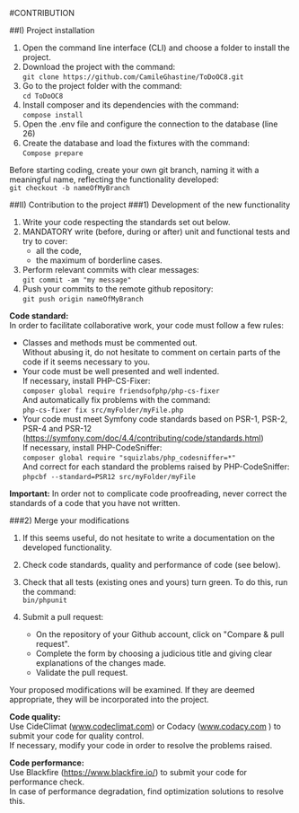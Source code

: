 #CONTRIBUTION

##I)	Project installation
1) Open the command line interface (CLI) and choose a folder to install the project.
2) Download the project with the command:  
   `git clone https://github.com/CamileGhastine/ToDoOC8.git`
3) Go to the project folder with the command:  
   `cd ToDoOC8`
4) Install composer and its dependencies with the command:  
   `compose install`
5) Open the .env file and configure the connection to the database (line 26)
6) Create the database and load the fixtures with the command:  
   `Compose prepare`  
   
Before starting coding, create your own git branch, naming it with a meaningful name, reflecting the functionality developed:  
`git checkout -b nameOfMyBranch`


##II)	Contribution to the project
###1)	Development of the new functionality
1) Write your code respecting the standards set out below.
2) MANDATORY write (before, during or after) unit and functional tests and try to cover:
    * all the code,
    * the maximum of borderline cases.
3) Perform relevant commits with clear messages:  
   `git commit -am "my message"`
4) Push your commits to the remote github repository:  
   `git push origin nameOfMyBranch`


**Code standard:**  
In order to facilitate collaborative work, your code must follow a few rules:
* Classes and methods must be commented out.  
Without abusing it, do not hesitate to comment on certain parts of the code if it seems necessary to you.
* Your code must be well presented and well indented.  
If necessary, install PHP-CS-Fixer:  
`composer global require friendsofphp/php-cs-fixer`  
And automatically fix problems with the command:  
`php-cs-fixer fix src/myFolder/myFile.php`
* Your code must meet Symfony code standards based on PSR-1, PSR-2, PSR-4 and PSR-12 (https://symfony.com/doc/4.4/contributing/code/standards.html)  
If necessary, install PHP-CodeSniffer:  
`composer global require "squizlabs/php_codesniffer=*"`  
And correct for each standard the problems raised by PHP-CodeSniffer:  
`phpcbf --standard=PSR12 src/myFolder/myFile`

**Important:** In order not to complicate code proofreading, never correct the standards of a code that you have not written.

###2)	Merge your modifications

1)	If this seems useful, do not hesitate to write a documentation on the developed functionality.

2)	Check code standards, quality and performance of code (see below).

3) Check that all tests (existing ones and yours) turn green.
   To do this, run the command:  
   `bin/phpunit`

4) Submit a pull request:
    * On the repository of your Github account, click on "Compare & pull request".
    * Complete the form by choosing a judicious title and giving clear explanations of the changes made.
    * Validate the pull request.

Your proposed modifications will be examined. If they are deemed appropriate, they will be incorporated into the project.

**Code quality:**  
Use CideClimat (www.codeclimat.com) or Codacy (www.codacy.com ) to submit your code for quality control.  
If necessary, modify your code in order to resolve the problems raised.

**Code performance:**  
Use Blackfire (https://www.blackfire.io/) to submit your code for performance check.  
In case of performance degradation, find optimization solutions to resolve this.
